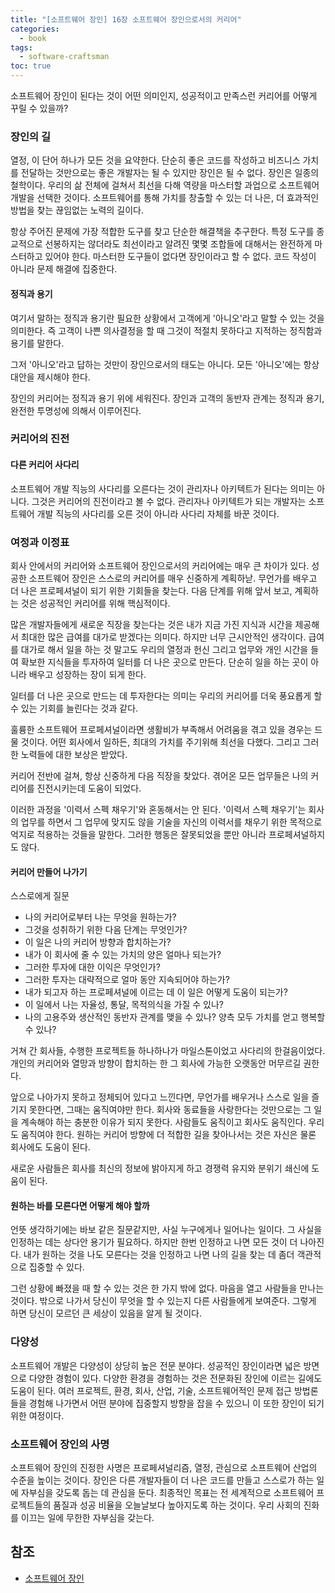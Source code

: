 ```yaml
---
title: "[소프트웨어 장인] 16장 소프트웨어 장인으로서의 커리어"
categories:
  - book
tags:
  - software-craftsman
toc: true
---
```


소프트웨어 장인이 된다는 것이 어떤 의미인지, 성공적이고 만족스런 커리어를 어떻게 꾸릴 수 있을까?

### 장인의 길

열정, 이 단어 하나가 모든 것을 요약한다. 단순히 좋은 코드를 작성하고 비즈니스 가치를 전달하는 것만으로는 좋은 개발자는
될 수 있지만 장인은 될 수 없다. 장인은 일종의 철학이다. 우리의 삶 전체에 걸쳐서 최선을 다해 역량을 마스터할 과업으로
소프트웨어 개발을 선택한 것이다. 소프트웨어를 통해 가치를 창출할 수 있는 더 나은, 더 효과적인 방법을 찾는 끊임없는
노력의 길이다.

항상 주어진 문제에 가장 적합한 도구를 찾고 단순한 해결책을 추구한다. 특정 도구를 종교적으로 선봉하지는 않더라도 최선이라고
알려진 몇몇 조합들에 대해서는 완전하게 마스터하고 있어야 한다. 마스터한 도구들이 없다면 장인이라고 할 수 없다.
코드 작성이 아니라 문제 해결에 집중한다.

#### 정직과 용기

여기서 말하는 정직과 용기란 필요한 상황에서 고객에게 '아니오'라고 말할 수 있는 것을 의미한다. 즉 고객이 나쁜 의사결정을
할 때 그것이 적절치 못하다고 지적하는 정직함과 용기를 말한다.

그저 '아니오'라고 답하는 것만이 장인으로서의 태도는 아니다. 모든 '아니오'에는 항상 대안을 제시해야 한다.

장인의 커리어는 정직과 용기 위에 세워진다. 장인과 고객의 동반자 관계는 정직과 용기, 완전한 투명성에 의해서 이루어진다.

### 커리어의 진전

#### 다른 커리어 사다리

소프트웨어 개발 직능의 사다리를 오른다는 것이 관리자나 아키텍트가 된다는 의미는 아니다. 그것은 커리어의 진전이라고 볼 수 없다.
관리자나 아키텍트가 되는 개발자는 소프트웨어 개발 직능의 사다리를 오른 것이 아니라 사다리 자체를 바꾼 것이다.

### 여정과 이정표

회사 안에서의 커리어와 소프트웨어 장인으로서의 커리어에는 매우 큰 차이가 있다. 성공한 소프트웨어 장인은 스스로의 커리어를
매우 신중하게 계획하낟. 무언가를 배우고 더 나은 프로페셔널이 되기 위한 기회들을 찾는다. 다음 단계를 위해 앞서 보고,
계획하는 것은 성공적인 커리어를 위해 핵심적이다.

많은 개발자들에게 새로운 직장을 찾는다는 것은 내가 지금 가진 지식과 시간을 제공해서 최대한 많은 급여를 대가로 받겠다는 의미다.
하지만 너무 근시안적인 생각이다. 급여를 대가로 해서 일을 하는 것 말고도 우리의 열정과 헌신 그리고 업무와 개인 시간을 들여
확보한 지식들을 투자하여 일터를 더 나은 곳으로 만든다. 단순히 일을 하는 곳이 아니라 배우고 성장하는 장이 되게 한다.

일터를 더 나은 곳으로 만드는 데 투자한다는 의미는 우리의 커리어를 더욱 풍요롭게 할 수 있는 기회를 늘린다는 것과 같다.

훌륭한 소프트웨어 프로페셔널이라면 생활비가 부족해서 어려움을 겪고 있을 경우는 드물 것이다. 어떤 회사에서 일하든, 최대의 가치를
주기위해 최선을 다했다. 그리고 그러한 노력들에 대한 보상은 받았다.

커리어 전반에 걸쳐, 항상 신중하게 다음 직장을 찾았다. 겪어온 모든 업무들은 나의 커리어를 진전시키는데 도움이 되었다.

이러한 과정을 '이력서 스펙 채우기'와 혼동해서는 안 된다. '이력서 스펙 채우기'는 회사의 업무를 하면서 그 업무에 맞지도 않을
기술을 자신의 이력서를 채우기 위한 목적으로 억지로 적용하는 것들을 말한다. 그러한 행동은 잘못되었을 뿐만 아니라 프로페셔널하지도 않다.

#### 커리어 만들어 나가기

스스로에게 질문

- 나의 커리어로부터 나는 무엇을 원하는가?
- 그것을 성취하기 위한 다음 단계는 무엇인가?
- 이 일은 나의 커리어 방향과 합치하는가?
- 내가 이 회사에 줄 수 있는 가치의 양은 얼마나 되는가?
- 그러한 투자에 대한 이익은 무엇인가?
- 그러한 투자는 대략적으로 얼마 동안 지속되어야 하는가?
- 내가 되고자 하는 프로페셔널에 이르는 데 이 일은 어떻게 도움이 되는가?
- 이 일에서 나는 자율성, 통달, 목적의식을 가질 수 있나?
- 나의 고용주와 생산적인 동반자 관계를 맺을 수 있나? 양측 모두 가치를 얻고 행복할 수 있나?

거쳐 간 회사들, 수행한 프로젝트들 하나하나가 마일스톤이었고 사다리의 한걸음이었다. 개인의 커리어와 열망과 방향이 합치하는 한
그 회사에 가능한 오랫동안 머무르길 권한다.

앞으로 나아가지 못하고 정체되어 있다고 느낀다면, 무언가를 배우거나 스스로 일을 즐기지 못한다면, 그때는 움직여야만 한다. 회사와 동료들을
사랑한다는 것만으로는 그 일을 계속해야 하는 충분한 이유가 되지 못한다. 사람들도 움직이고 회사도 움직인다. 우리도 움직여야 한다.
원하는 커리어 방향에 더 적합한 길을 찾아나서는 것은 자신은 물론 회사에도 도움이 된다.

새로운 사람들은 회사를 최신의 정보에 밝아지게 하고 경쟁력 유지와 분위기 쇄신에 도움이 된다.

#### 원하는 바를 모른다면 어떻게 해야 할까

언뜻 생각하기에는 바보 같은 질문같지만, 사실 누구에게나 일어나는 일이다. 그 사실을 인정하는 데는 상다안 용기가 필요하다.
하지만 한번 인정하고 나면 모든 것이 더 나아진다. 내가 원하는 것을 나도 모른다는 것을 인정하고 나면 나의 길을 찾는 데 좀더
객관적으로 집중할 수 있다.

그런 상황에 빠졌을 때 할 수 있는 것은 한 가지 밖에 없다. 마음을 열고 사람들을 만나는 것이다. 밖으로 나가서 당신이 무엇을 할
수 있는지 다른 사람들에게 보여준다. 그렇게 하면 당신이 모르던 큰 세상이 있음을 알게 될 것이다.

### 다양성

소프트웨어 개발은 다양성이 상당히 높은 전문 분야다. 성공적인 장인이라면 넓은 방면으로 다양한 경험이 있다.
다양한 환경을 경험하는 것은 전문화된 장인에 이르는 길에도 도움이 된다. 여러 프로젝트, 환경, 회사, 산업, 기술,
소프트웨어적인 문제 접근 방법론들을 경험해 나가면서 어떤 분야에 집중할지 방향을 잡을 수 있으니 이 또한 장인이 되기
위한 여정이다.

### 소프트웨어 장인의 사명

소프트웨어 장인의 진정한 사명은 프로페셔널리즘, 열정, 관심으로 소프트웨어 산업의 수준을 높이는 것이다.
장인은 다른 개발자들이 더 나은 코드를 만들고 스스로가 하는 일에 자부심을 갖도록 돕는 데 관심을 둔다. 최종적인 목표는
전 세계적으로 소프트웨어 프로젝트들의 품질과 성공 비율을 오늘날보다 높아지도록 하는 것이다. 우리 사회의 진화를 이끄는 일에
무한한 자부심을 갖는다.

## 참조

- [소프트웨어 장인](http://www.yes24.com/Product/Goods/20461940)

